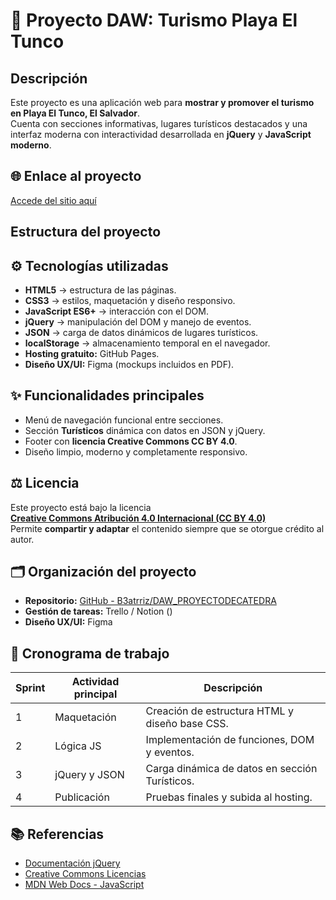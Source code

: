 # 🌴 Proyecto DAW: Turismo Playa El Tunco

##  Descripción
Este proyecto es una aplicación web para **mostrar y promover el turismo en Playa El Tunco, El Salvador**.  
Cuenta con secciones informativas, lugares turísticos destacados y una interfaz moderna con interactividad desarrollada en **jQuery** y **JavaScript moderno**.  

## 🌐 Enlace al proyecto
 [Accede del sitio aquí](https://b3atrriz.github.io/https---github.com-B3atrriz-DAW_PROYECTODECATEDRA/)

##  Estructura del proyecto


## ⚙️ Tecnologías utilizadas
- **HTML5** → estructura de las páginas.  
- **CSS3** → estilos, maquetación y diseño responsivo.  
- **JavaScript ES6+** → interacción con el DOM.  
- **jQuery** → manipulación del DOM y manejo de eventos.  
- **JSON** → carga de datos dinámicos de lugares turísticos.  
- **localStorage** → almacenamiento temporal en el navegador.  
- **Hosting gratuito:** GitHub Pages.  
- **Diseño UX/UI:** Figma (mockups incluidos en PDF).  

## ✨ Funcionalidades principales
- Menú de navegación funcional entre secciones.  
- Sección **Turísticos** dinámica con datos en JSON y jQuery.  
- Footer con **licencia Creative Commons CC BY 4.0**.  
- Diseño limpio, moderno y completamente responsivo.  
## ⚖️ Licencia
Este proyecto está bajo la licencia  
**[Creative Commons Atribución 4.0 Internacional (CC BY 4.0)](https://creativecommons.org/licenses/by/4.0/)**  
Permite **compartir y adaptar** el contenido siempre que se otorgue crédito al autor.

## 🗂 Organización del proyecto
- **Repositorio:** [GitHub - B3atrriz/DAW_PROYECTODECATEDRA](https://github.com/B3atrriz/DAW_PROYECTODECATEDRA)
- **Gestión de tareas:** Trello / Notion ()
- **Diseño UX/UI:** Figma

## 📅 Cronograma de trabajo
| Sprint | Actividad principal | Descripción |
|--------|----------------------|--------------|
| 1 | Maquetación | Creación de estructura HTML y diseño base CSS. |
| 2 | Lógica JS | Implementación de funciones, DOM y eventos. |
| 3 | jQuery y JSON | Carga dinámica de datos en sección Turísticos. |
| 4 | Publicación | Pruebas finales y subida al hosting. |

## 📚 Referencias
- [Documentación jQuery](https://api.jquery.com/)  
- [Creative Commons Licencias](https://creativecommons.org/licenses/by/4.0/)  
- [MDN Web Docs - JavaScript](https://developer.mozilla.org/es/docs/Web/JavaScript)


